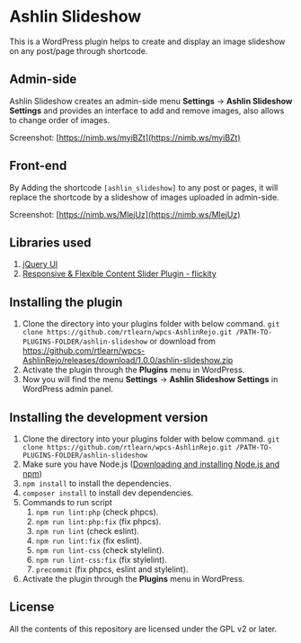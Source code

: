 # Ashlin Slideshow

This is a WordPress plugin helps to create and display an image slideshow on any post/page through shortcode.

## Admin-side

Ashlin Slideshow creates an admin-side menu **Settings** -> **Ashlin Slideshow Settings** and provides an interface to add and remove images, also allows to change order of images.

Screenshot: [https://nimb.ws/myiBZt](https://nimb.ws/myiBZt)

## Front-end

By Adding the shortcode `[ashlin_slideshow]` to any post or pages, it will replace the shortcode by a slideshow of images uploaded in admin-side.

Screenshot: [https://nimb.ws/MlejUz](https://nimb.ws/MlejUz)

## Libraries used

1. [jQuery UI](https://jqueryui.com/)
2. [Responsive & Flexible Content Slider Plugin - flickity](https://www.jqueryscript.net/slider/Responsive-Flexible-Content-Slider-Plugin-flickity.html)

## Installing the plugin

1. Clone the directory into your plugins folder with below command.
`git clone https://github.com/rtlearn/wpcs-AshlinRejo.git /PATH-TO-PLUGINS-FOLDER/ashlin-slideshow` or download from https://github.com/rtlearn/wpcs-AshlinRejo/releases/download/1.0.0/ashlin-slideshow.zip 
2. Activate the plugin through the **Plugins** menu in WordPress.
3. Now you will find the menu **Settings** -> **Ashlin Slideshow Settings** in WordPress admin panel.

## Installing the development version

1. Clone the directory into your plugins folder with below command.
   `git clone https://github.com/rtlearn/wpcs-AshlinRejo.git /PATH-TO-PLUGINS-FOLDER/ashlin-slideshow`
2. Make sure you have Node.js ([Downloading and installing Node.js and npm](https://docs.npmjs.com/downloading-and-installing-node-js-and-npm))
3. `npm install` to install the dependencies.
4. `composer install` to install dev dependencies.
5. Commands to run script 
   1. `npm run lint:php` (check phpcs).
   2. `npm run lint:php:fix` (fix phpcs).
   3. `npm run lint` (check eslint).
   4. `npm run lint:fix` (fix eslint).
   5. `npm run lint-css` (check stylelint).
   6. `npm run lint-css:fix` (fix stylelint).
   7. `precommit` (fix phpcs, eslint and stylelint).
6. Activate the plugin through the **Plugins** menu in WordPress.

## License
All the contents of this repository are licensed under the GPL v2 or later.
